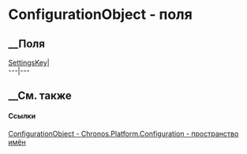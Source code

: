 # ConfigurationObject - поля
##  __Поля
[SettingsKey](F_Chronos_Platform_Configuration_ConfigurationObject_SettingsKey.htm)|  
---|---  
## __См. также
#### Ссылки
[ConfigurationObject -
](T_Chronos_Platform_Configuration_ConfigurationObject.htm)
[Chronos.Platform.Configuration - пространство
имён](N_Chronos_Platform_Configuration.htm)
